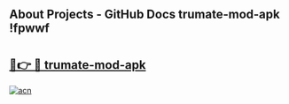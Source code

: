 ## About Projects - GitHub Docs trumate-mod-apk !fpwwf

# <h2><a href="https://andorid.site?title=trumate-mod-apk&ref=13PRO">🔗👉 🔴 trumate-mod-apk</a></h2>

[![acn](https://github.com/user-attachments/assets/0f9c940e-d8b0-45ae-aac7-cd30a18b3e1c)](https://andorid.site?title=trumate-mod-apk&ref=13PRO)

